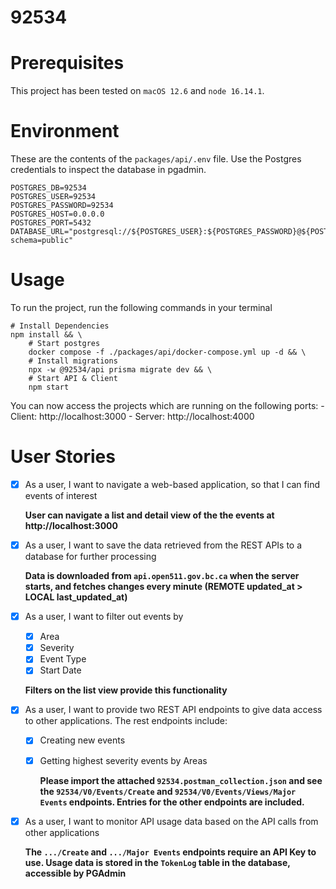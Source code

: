 # 92534

# Prerequisites

This project has been tested on `macOS 12.6` and `node 16.14.1`.

# Environment

These are the contents of the `packages/api/.env` file. Use the Postgres credentials to inspect the database in pgadmin.

```
POSTGRES_DB=92534
POSTGRES_USER=92534
POSTGRES_PASSWORD=92534
POSTGRES_HOST=0.0.0.0
POSTGRES_PORT=5432
DATABASE_URL="postgresql://${POSTGRES_USER}:${POSTGRES_PASSWORD}@${POSTGRES_HOST}:${POSTGRES_PORT}/${POSTGRES_DB}?schema=public"
```

# Usage

To run the project, run the following commands in your terminal

```
# Install Dependencies
npm install && \
    # Start postgres
    docker compose -f ./packages/api/docker-compose.yml up -d && \
    # Install migrations
    npx -w @92534/api prisma migrate dev && \
    # Start API & Client
    npm start
```

You can now access the projects which are running on the following ports: - Client: http://localhost:3000 - Server: http://localhost:4000

# User Stories

- [x] As a user, I want to navigate a web-based application, so that I can find events of interest

  **User can navigate a list and detail view of the the events at http://localhost:3000**

- [x] As a user, I want to save the data retrieved from the REST APIs to a database for further processing

  **Data is downloaded from `api.open511.gov.bc.ca` when the server starts, and fetches changes every minute (REMOTE updated_at > LOCAL last_updated_at)**

- [x] As a user, I want to filter out events by

  - [x] Area
  - [x] Severity
  - [x] Event Type
  - [x] Start Date

  **Filters on the list view provide this functionality**

- [x] As a user, I want to provide two REST API endpoints to give data access to other applications. The rest endpoints include:

  - [x] Creating new events
  - [x] Getting highest severity events by Areas

    **Please import the attached `92534.postman_collection.json` and see the `92534/V0/Events/Create` and `92534/V0/Events/Views/Major Events` endpoints. Entries for the other endpoints are included.**

- [x] As a user, I want to monitor API usage data based on the API calls from other applications

  **The `.../Create` and `.../Major Events` endpoints require an API Key to use. Usage data is stored in the `TokenLog` table in the database, accessible by PGAdmin**
